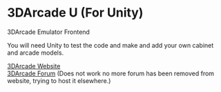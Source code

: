 # 3DArcade U (For Unity)
3DArcade Emulator Frontend

You will need Unity to test the code and make and add your own cabinet and arcade models.

[3DArcade Website](https://www.mameworld.info/3darcade)  
[3DArcade Forum](https://3darcade.000webhostapp.com/) (Does not work no more forum has been removed from website, trying to host it elsewhere.)
